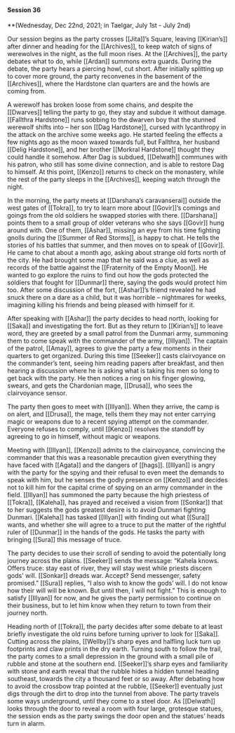 #### Session 36

**(Wednesday, Dec 22nd, 2021; in Taelgar, July 1st - July 2nd)

Our session begins as the party crosses [[Jita]]’s Square, leaving [[Kirian’s]] after dinner and heading for the [[Archives]], to keep watch of signs of werewolves in the night, as the full moon rises. At the [[Archives]], the party debates what to do, while [[Ardan]] summons extra guards. During the debate, the party hears a piercing howl, cut short. After initially splitting up to cover more ground, the party reconvenes in the basement of the [[Archives]], where the Hardstone clan quarters are and the howls are coming from. 

A werewolf has broken loose from some chains, and despite the [[Dwarves]] telling the party to go, they stay and subdue it without damage. [[Fallthra Hardstone]] runs sobbing to the dwarven boy that the stunned werewolf shifts into – her son [[Dag Hardstone]], cursed with lycanthropy in the attack on the archive some weeks ago. He started feeling the effects a few nights ago as the moon waxed towards full, but Fallthra, her husband [[Delig Hardstone]], and her brother [[Morkral Hardstone]] thought they could handle it somehow. After Dag is subdued, [[Delwath]] communes with his patron, who still has some divine connection, and is able to restore Dag to himself. At this point, [[Kenzo]] returns to check on the monastery, while the rest of the party sleeps in the [[Archives]], keeping watch through the night. 

In the morning, the party meets at [[Darshana’s caravanserai]] outside the west gates of [[Tokra]], to try to learn more about [[Govir]]’s comings and goings from the old soldiers he swapped stories with there. [[Darshana]] points them to a small group of older veterans who she says [[Govir]] hung around with. One of them, [[Ashar]], missing an eye from his time fighting gnolls during the [[Summer of Red Storms]], is happy to chat. He tells the stories of his battles that summer, and then moves on to speak of [[Govir]]. He came to chat about a month ago, asking about strange old forts north of the city. He had brought some map that he said was a clue, as well as records of the battle against the [[Fraternity of the Empty Moon]]. He wanted to go explore the ruins to find out how the gods protected the soldiers that fought for [[Dunmar]] there, saying the gods would protect him too. After some discussion of the fort, [[Ashar]]’s friend revealed he had snuck there on a dare as a child, but it was horrible – nightmares for weeks, imagining killing his friends and being pleased with himself for it. 

After speaking with [[Ashar]] the party decides to head north, looking for [[Saka]] and investigating the fort. But as they return to [[Kirian’s]] to leave word, they are greeted by a small patrol from the Dunmari army, summoning them to come speak with the commander of the army, [[Illyan]]. The captain of the patrol, [[Amay]], agrees to give the party a few moments in their quarters to get organized. During this time [[Seeker]] casts clairvoyance on the commander’s tent, seeing him reading papers after breakfast, and then hearing a discussion where he is asking what is taking his men so long to get back with the party. He then notices a ring on his finger glowing, swears, and gets the Chardonian mage, [[Drusa]], who sees the clairvoyance sensor. 

The party then goes to meet with [[Illyan]]. When they arrive, the camp is on alert, and [[Drusa]], the mage, tells them they may not enter carrying magic or weapons due to a recent spying attempt on the commander. Everyone refuses to comply, until [[Kenzo]] resolves the standoff by agreeing to go in himself, without magic or weapons. 

Meeting with [[Illyan]], [[Kenzo]] admits to the clairvoyance, convincing the commander that this was a reasonable precaution given everything they have faced with [[Agata]] and the dangers of [[hags]]. [[Illyan]] is angry with the party for the spying and their refusal to even meet the demands to speak with him, but he senses the godly presence on [[Kenzo]] and decides not to kill him for the capital crime of spying on an army commander in the field. [[Illyan]] has summoned the party because the high priestess of [[Tokra]], [[Kaleha]], has prayed and received a vision from [[Sonkar]] that to her suggests the gods greatest desire is to avoid Dunmari fighting Dunmari. [[Kaleha]] has tasked [[Illyan]] with finding out what [[Sura]] wants, and whether she will agree to a truce to put the matter of the rightful ruler of [[Dunmar]] in the hands of the gods. He tasks the party with bringing [[Sura]] this message of truce. 

The party decides to use their scroll of sending to avoid the potentially long journey across the plains. [[Seeker]] sends the message: “Kahela knows. Offers truce: stay east of river, they will stay west while priests discern gods' will. [[Sonkar]] dreads war. Accept? Send messenger, safety promised.” [[Sura]] replies, “I also wish to know the gods’ will. I do not know how their will will be known. But until then, I will not fight.” This is enough to satisfy [[Illyan]] for now, and he gives the party permission to continue on their business, but to let him know when they return to town from their journey north.

Heading north of [[Tokra]], the party decides after some debate to at least briefly investigate the old ruins before turning upriver to look for [[Saka]]. Cutting across the plains, [[Wellby]]’s sharp eyes and halfling luck turn up footprints and claw prints in the dry earth. Turning south to follow the trail, the party comes to a small depression in the ground with a small pile of rubble and stone at the southern end. [[Seeker]]’s sharp eyes and familiarity with stone and earth reveal that the rubble hides a hidden tunnel heading southeast, towards the city a thousand feet or so away. After debating how to avoid the crossbow trap pointed at the rubble, [[Seeker]] eventually just digs through the dirt to drop into the tunnel from above. The party travels some ways underground, until they come to a steel door. As [[Delwath]] looks through the door to reveal a room with four large, grotesque statues, the session ends as the party swings the door open and the statues’ heads turn in alarm. 